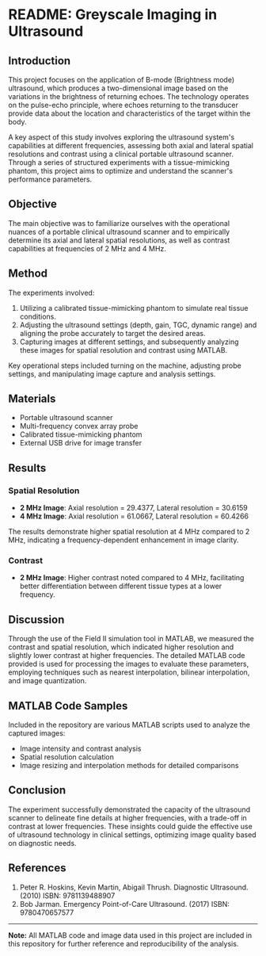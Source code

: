 # README: Greyscale Imaging in Ultrasound

## Introduction

This project focuses on the application of B-mode (Brightness mode) ultrasound, which produces a two-dimensional image based on the variations in the brightness of returning echoes. The technology operates on the pulse-echo principle, where echoes returning to the transducer provide data about the location and characteristics of the target within the body.

A key aspect of this study involves exploring the ultrasound system's capabilities at different frequencies, assessing both axial and lateral spatial resolutions and contrast using a clinical portable ultrasound scanner. Through a series of structured experiments with a tissue-mimicking phantom, this project aims to optimize and understand the scanner's performance parameters.

## Objective

The main objective was to familiarize ourselves with the operational nuances of a portable clinical ultrasound scanner and to empirically determine its axial and lateral spatial resolutions, as well as contrast capabilities at frequencies of 2 MHz and 4 MHz.

## Method

The experiments involved:
1. Utilizing a calibrated tissue-mimicking phantom to simulate real tissue conditions.
2. Adjusting the ultrasound settings (depth, gain, TGC, dynamic range) and aligning the probe accurately to target the desired areas.
3. Capturing images at different settings, and subsequently analyzing these images for spatial resolution and contrast using MATLAB.

Key operational steps included turning on the machine, adjusting probe settings, and manipulating image capture and analysis settings.

## Materials

- Portable ultrasound scanner
- Multi-frequency convex array probe
- Calibrated tissue-mimicking phantom
- External USB drive for image transfer

## Results

### Spatial Resolution
- **2 MHz Image**: Axial resolution = 29.4377, Lateral resolution = 30.6159
- **4 MHz Image**: Axial resolution = 61.0667, Lateral resolution = 60.4266

The results demonstrate higher spatial resolution at 4 MHz compared to 2 MHz, indicating a frequency-dependent enhancement in image clarity.

### Contrast
- **2 MHz Image**: Higher contrast noted compared to 4 MHz, facilitating better differentiation between different tissue types at a lower frequency.

## Discussion

Through the use of the Field II simulation tool in MATLAB, we measured the contrast and spatial resolution, which indicated higher resolution and slightly lower contrast at higher frequencies. The detailed MATLAB code provided is used for processing the images to evaluate these parameters, employing techniques such as nearest interpolation, bilinear interpolation, and image quantization.

## MATLAB Code Samples

Included in the repository are various MATLAB scripts used to analyze the captured images:
- Image intensity and contrast analysis
- Spatial resolution calculation
- Image resizing and interpolation methods for detailed comparisons

## Conclusion

The experiment successfully demonstrated the capacity of the ultrasound scanner to delineate fine details at higher frequencies, with a trade-off in contrast at lower frequencies. These insights could guide the effective use of ultrasound technology in clinical settings, optimizing image quality based on diagnostic needs.

## References

1. Peter R. Hoskins, Kevin Martin, Abigail Thrush. Diagnostic Ultrasound. (2010) ISBN: 9781139488907
2. Bob Jarman. Emergency Point-of-Care Ultrasound. (2017) ISBN: 9780470657577

---

**Note:** All MATLAB code and image data used in this project are included in this repository for further reference and reproducibility of the analysis.

